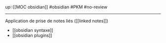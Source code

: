 up::[[MOC obsidian]]
#obsidian #PKM #no-review 

----

Application de prise de notes liés ([[linked notes]])

 - [[obsidian syntaxe]]
 - [[obsidian plugins]]



